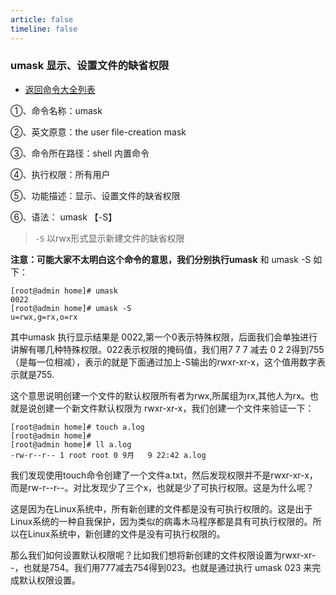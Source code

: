 ```yaml
---
article: false
timeline: false
---
```

### umask 显示、设置文件的缺省权限

- [返回命令大全列表](./command.md#文件管理)

①、命令名称：umask

②、英文原意：the user file-creation mask

③、命令所在路径：shell 内置命令

④、执行权限：所有用户

⑤、功能描述：显示、设置文件的缺省权限

⑥、语法： umask 【-S】

> `-S` 以rwx形式显示新建文件的缺省权限

**注意：可能大家不太明白这个命令的意思，我们分别执行umask** 和 umask -S  如下：

```shell
[root@admin home]# umask
0022
[root@admin home]# umask -S
u=rwx,g=rx,o=rx
```

其中umask 执行显示结果是 0022,第一个0表示特殊权限，后面我们会单独进行讲解有哪几种特殊权限。022表示权限的掩码值，我们用7 7 7 减去 0 2 2得到755（是每一位相减），表示的就是下面通过加上-S输出的rwxr-xr-x，这个值用数字表示就是755.

这个意思说明创建一个文件的默认权限所有者为rwx,所属组为rx,其他人为rx。也就是说创建一个新文件默认权限为 rwxr-xr-x，我们创建一个文件来验证一下：

```shell
[root@admin home]# touch a.log
[root@admin home]#
[root@admin home]# ll a.log
-rw-r--r-- 1 root root 0 9月   9 22:42 a.log
```

我们发现使用touch命令创建了一个文件a.txt，然后发现权限并不是rwxr-xr-x，而是rw-r--r--。对比发现少了三个x，也就是少了可执行权限。这是为什么呢？

这是因为在Linux系统中，所有新创建的文件都是没有可执行权限的。这是出于Linux系统的一种自我保护，因为类似的病毒木马程序都是具有可执行权限的。所以在Linux系统中，新创建的文件是没有可执行权限的。

那么我们如何设置默认权限呢？比如我们想将新创建的文件权限设置为rwxr-xr--，也就是754。我们用777减去754得到023。也就是通过执行 umask 023 来完成默认权限设置。
